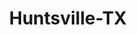 ---
title: Huntsville-TX
slug: huntsville-tx
f_state:
- cms/state/texas.md
f_locations:
- cms/payday-loan/advance-america-2407.md
- cms/payday-loan/cash-n-gold-pawn-8016.md
- cms/payday-loan/cash-n-gold-pawn-9045.md
- cms/payday-loan/check-go-9970.md
- cms/payday-loan/first-cash-advance-18451.md
- cms/payday-loan/first-convenience-bank-18576.md
- cms/payday-loan/first-convenience-bank-18580.md
- cms/payday-loan/texas-checkashers-27238.md
- cms/payday-loan/texas-checkashers-27239.md
- cms/payday-loan/texas-checkashers-inc-27240.md
- cms/payday-loan/wheat-michelle-28788.md
updated-on: '2024-05-30T13:41:28.615Z'
created-on: '2024-05-30T13:41:28.615Z'
published-on: '2024-05-30T13:54:32.469Z'
f_city: Huntsville
layout: '[city].html'
tags: city
---